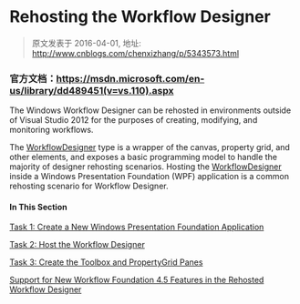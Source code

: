# Rehosting the Workflow Designer 
> 原文发表于 2016-04-01, 地址: http://www.cnblogs.com/chenxizhang/p/5343573.html 


<h3>官方文档：<a title="https://msdn.microsoft.com/en-us/library/dd489451(v=vs.110).aspx" href="https://msdn.microsoft.com/en-us/library/dd489451(v=vs.110).aspx">https://msdn.microsoft.com/en-us/library/dd489451(v=vs.110).aspx</a></h3> <p>The Windows Workflow Designer can be rehosted in environments outside of Visual Studio 2012 for the purposes of creating, modifying, and monitoring workflows. <p>The <a href="https://msdn.microsoft.com/en-us/library/system.activities.presentation.workflowdesigner(v=vs.110).aspx">WorkflowDesigner</a> type is a wrapper of the canvas, property grid, and other elements, and exposes a basic programming model to handle the majority of designer rehosting scenarios. Hosting the <a href="https://msdn.microsoft.com/en-us/library/system.activities.presentation.workflowdesigner(v=vs.110).aspx">WorkflowDesigner</a> inside a Windows Presentation Foundation (WPF) application is a common rehosting scenario for Workflow Designer. <h4>In This Section</h4> <p><a href="https://msdn.microsoft.com/en-us/library/dd489414(v=vs.110).aspx">Task 1: Create a New Windows Presentation Foundation Application</a> <p><a href="https://msdn.microsoft.com/en-us/library/dd489407(v=vs.110).aspx">Task 2: Host the Workflow Designer</a> <p><a href="https://msdn.microsoft.com/en-us/library/dd489433(v=vs.110).aspx">Task 3: Create the Toolbox and PropertyGrid Panes</a> <p><a href="https://msdn.microsoft.com/en-us/library/jj205428(v=vs.110).aspx">Support for New Workflow Foundation 4.5 Features in the Rehosted Workflow Designer</a>